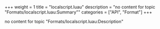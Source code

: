 +++
weight = 1
title = "localscript.luau"
description = "no content for topic \"Formats/localscript.luau:Summary\""
categories = ["API", "Format"]
+++

no content for topic "Formats/localscript.luau:Description"